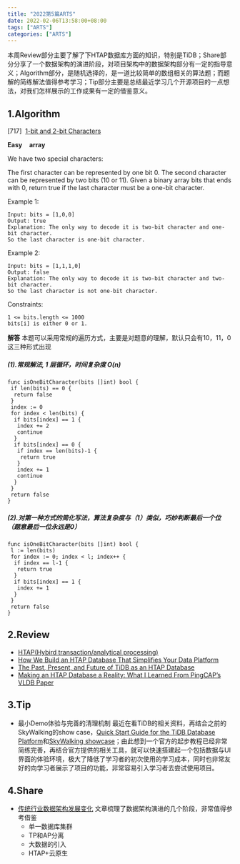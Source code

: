 ```yaml
---
title: "2022第5篇ARTS"
date: 2022-02-06T13:58:00+08:00
tags: ["ARTS"]
categories: ["ARTS"]
---
```


本周Review部分主要了解了下HTAP数据库方面的知识，特别是TiDB；Share部分分享了一个数据架构的演进阶段，对项目架构中的数据架构部分有一定的指导意义；Algorithm部分，是随机选择的，是一道比较简单的数组相关的算法题；而题解的简练解法值得参考学习；Tip部分主要是总结最近学习几个开源项目的一点想法，对我们怎样展示的工作成果有一定的借鉴意义。

## 1.Algorithm

[717]&nbsp;&nbsp;[1-bit and 2-bit Characters](https://leetcode.com/problems/1-bit-and-2-bit-characters/)

**Easy** &nbsp;&nbsp; **array** &nbsp;&nbsp;

We have two special characters:

The first character can be represented by one bit 0.
The second character can be represented by two bits (10 or 11).
Given a binary array bits that ends with 0, return true if the last character must be a one-bit character.

Example 1:

```
Input: bits = [1,0,0]
Output: true
Explanation: The only way to decode it is two-bit character and one-bit character.
So the last character is one-bit character.
```

Example 2:

```
Input: bits = [1,1,1,0]
Output: false
Explanation: The only way to decode it is two-bit character and two-bit character.
So the last character is not one-bit character.
```

Constraints:

```
1 <= bits.length <= 1000
bits[i] is either 0 or 1.
```

**解答**
本题可以采用常规的遍历方式，主要是对题意的理解，默认只会有10，11，0这三种形式出现

##### (1).常规解法, 1 层循环，时间复杂度 O(n)

```golang
func isOneBitCharacter(bits []int) bool {
 if len(bits) == 0 {
  return false
 }
 index := 0
 for index < len(bits) {
  if bits[index] == 1 {
   index += 2
   continue
  }
  if bits[index] == 0 {
   if index == len(bits)-1 {
    return true
   }
   index += 1
   continue
  }
 }
 return false
}
```

##### (2).对第一种方式的简化写法，算法复杂度与（1）类似，巧妙判断最后一个位（题意最后一位永远是0）

```golang
func isOneBitCharacter(bits []int) bool {
 l := len(bits)
 for index := 0; index < l; index++ {
  if index == l-1 {
   return true
  }
  if bits[index] == 1 {
   index += 1
  }
 }
 return false
}
```

## 2.Review
* [HTAP(Hybird transaction/analytical processing)](https://en.wikipedia.org/wiki/Hybrid_transactional/analytical_processing)
* [How We Build an HTAP Database That Simplifies Your Data Platform](https://en.pingcap.com/blog/how-we-build-an-htap-database-that-simplifies-your-data-platform/)
* [The Past, Present, and Future of TiDB as an HTAP Database](https://pingcap.medium.com/the-past-present-and-future-of-tidb-as-an-htap-database-b9fa96ecd1c7)
* [Making an HTAP Database a Reality: What I Learned From PingCAP’s VLDB Paper](https://medium.com/swlh/making-an-htap-database-a-reality-what-i-learned-from-pingcaps-vldb-paper-6d249c930a11)

## 3.Tip

* 最小Demo体验与完善的清理机制
最近在看TiDB的相关资料，再结合之前的SkyWalking的show case，[Quick Start Guide for the TiDB Database Platform](https://docs.pingcap.com/tidb/stable/quick-start-with-tidb)和[SkyWalking showcase](https://skywalking.apache.org/docs/skywalking-showcase/latest/readme/)；由此想到一个官方的起步教程已经非常简练完善，再结合官方提供的相关工具，就可以快速搭建起一个包括数据与UI界面的体验环境，极大了降低了学习者的初次使用的学习成本，同时也非常友好的向学习者展示了项目的功能，非常容易引入学习者去尝试使用项目。

## 4.Share

* [传统行业数据架构发展变化](https://asktug.com/t/topic/513467)
文章梳理了数据架构演进的几个阶段，非常值得参考借鉴
  * 单一数据库集群
  * TP和AP分离
  * 大数据的引入
  * HTAP+云原生